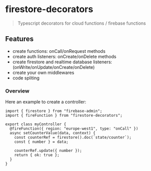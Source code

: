 # firestore-decorators

> Typescript decorators for cloud functions / firebase functions

## Features

- create functions: onCall/onRequest methods
- create auth listeners: onCreate/onDelete methods
- create firestore and realtime database listeners: (onWrite/onUpdate/onCreate/onDelete)
- create your own middlewares
- code spliting

### Overview

Here an example to create a controller:

```
import { firestore } from "firebase-admin";
import { fireFunction } from "firestore-decorators";

export class myController {
  @fireFunction({ region: "europe-west1", type: "onCall" })
  async setCounterValue(data, context) {
    const counterRef = firestore().doc(`state/counter`);
    const { number } = data;

    counterRef.update({ number });
    return { ok: true };
  }
}
```

